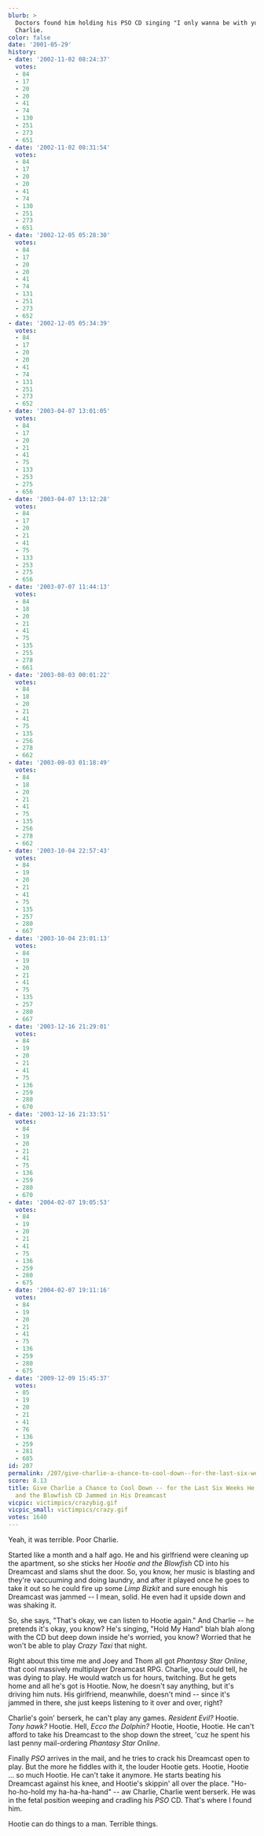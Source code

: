 ```yaml
---
blurb: >
  Doctors found him holding his PSO CD singing "I only wanna be with yo-ooou." Aw
  Charlie.
color: false
date: '2001-05-29'
history:
- date: '2002-11-02 08:24:37'
  votes:
  - 84
  - 17
  - 20
  - 20
  - 41
  - 74
  - 130
  - 251
  - 273
  - 651
- date: '2002-11-02 08:31:54'
  votes:
  - 84
  - 17
  - 20
  - 20
  - 41
  - 74
  - 130
  - 251
  - 273
  - 651
- date: '2002-12-05 05:28:30'
  votes:
  - 84
  - 17
  - 20
  - 20
  - 41
  - 74
  - 131
  - 251
  - 273
  - 652
- date: '2002-12-05 05:34:39'
  votes:
  - 84
  - 17
  - 20
  - 20
  - 41
  - 74
  - 131
  - 251
  - 273
  - 652
- date: '2003-04-07 13:01:05'
  votes:
  - 84
  - 17
  - 20
  - 21
  - 41
  - 75
  - 133
  - 253
  - 275
  - 656
- date: '2003-04-07 13:12:28'
  votes:
  - 84
  - 17
  - 20
  - 21
  - 41
  - 75
  - 133
  - 253
  - 275
  - 656
- date: '2003-07-07 11:44:13'
  votes:
  - 84
  - 18
  - 20
  - 21
  - 41
  - 75
  - 135
  - 255
  - 278
  - 661
- date: '2003-08-03 00:01:22'
  votes:
  - 84
  - 18
  - 20
  - 21
  - 41
  - 75
  - 135
  - 256
  - 278
  - 662
- date: '2003-08-03 01:18:49'
  votes:
  - 84
  - 18
  - 20
  - 21
  - 41
  - 75
  - 135
  - 256
  - 278
  - 662
- date: '2003-10-04 22:57:43'
  votes:
  - 84
  - 19
  - 20
  - 21
  - 41
  - 75
  - 135
  - 257
  - 280
  - 667
- date: '2003-10-04 23:01:13'
  votes:
  - 84
  - 19
  - 20
  - 21
  - 41
  - 75
  - 135
  - 257
  - 280
  - 667
- date: '2003-12-16 21:29:01'
  votes:
  - 84
  - 19
  - 20
  - 21
  - 41
  - 75
  - 136
  - 259
  - 280
  - 670
- date: '2003-12-16 21:33:51'
  votes:
  - 84
  - 19
  - 20
  - 21
  - 41
  - 75
  - 136
  - 259
  - 280
  - 670
- date: '2004-02-07 19:05:53'
  votes:
  - 84
  - 19
  - 20
  - 21
  - 41
  - 75
  - 136
  - 259
  - 280
  - 675
- date: '2004-02-07 19:11:16'
  votes:
  - 84
  - 19
  - 20
  - 21
  - 41
  - 75
  - 136
  - 259
  - 280
  - 675
- date: '2009-12-09 15:45:37'
  votes:
  - 85
  - 19
  - 20
  - 21
  - 41
  - 76
  - 136
  - 259
  - 281
  - 685
id: 207
permalink: /207/give-charlie-a-chance-to-cool-down--for-the-last-six-weeks-hes-had-a-hootie-and-the-blowfish-cd-jammed-in-his-dreamcast/
score: 8.13
title: Give Charlie a Chance to Cool Down -- for the Last Six Weeks He's Had a Hootie
  and the Blowfish CD Jammed in His Dreamcast
vicpic: victimpics/crazybig.gif
vicpic_small: victimpics/crazy.gif
votes: 1640
---
```


Yeah, it was terrible. Poor Charlie.

Started like a month and a half ago. He and his girlfriend were cleaning
up the apartment, so she sticks her *Hootie and the Blowfish* CD into
his Dreamcast and slams shut the door. So, you know, her music is
blasting and they're vaccuuming and doing laundry, and after it played
once he goes to take it out so he could fire up some *Limp Bizkit* and
sure enough his Dreamcast was jammed -- I mean, solid. He even had it
upside down and was shaking it.

So, she says, "That's okay, we can listen to Hootie again." And Charlie
-- he pretends it's okay, you know? He's singing, "Hold My Hand" blah
blah along with the CD but deep down inside he's worried, you know?
Worried that he won't be able to play *Crazy Taxi* that night.

Right about this time me and Joey and Thom all got *Phantasy Star
Online*, that cool massively multiplayer Dreamcast RPG. Charlie, you
could tell, he was dying to play. He would watch us for hours,
twitching. But he gets home and all he's got is Hootie. Now, he doesn't
say anything, but it's driving him nuts. His girlfriend, meanwhile,
doesn't mind -- since it's jammed in there, she just keeps listening to
it over and over, right?

Charlie's goin' berserk, he can't play any games. *Resident Evil?*
Hootie. *Tony hawk?* Hootie. Hell, *Ecco the Dolphin?* Hootie, Hootie,
Hootie. He can't afford to take his Dreamcast to the shop down the
street, 'cuz he spent his last penny mail-ordering *Phantasy Star
Online*.

Finally *PSO* arrives in the mail, and he tries to crack his Dreamcast
open to play. But the more he fiddles with it, the louder Hootie gets.
Hootie, Hootie ... so much Hootie. He can't take it anymore. He starts
beating his Dreamcast against his knee, and Hootie's skippin' all over
the place. "Ho-ho-ho-hold my ha-ha-ha-hand" -- aw Charlie, Charlie went
berserk. He was in the fetal position weeping and cradling his *PSO* CD.
That's where I found him.

Hootie can do things to a man. Terrible things.